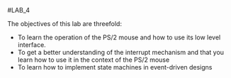 #LAB_4

The objectives of this lab are threefold:

* To learn the operation of the PS/2 mouse and how to use its low level interface.
* To get a better understanding of the interrupt mechanism and that you learn how to use it in the context of the PS/2 mouse
* To learn how to implement state machines in event-driven designs
